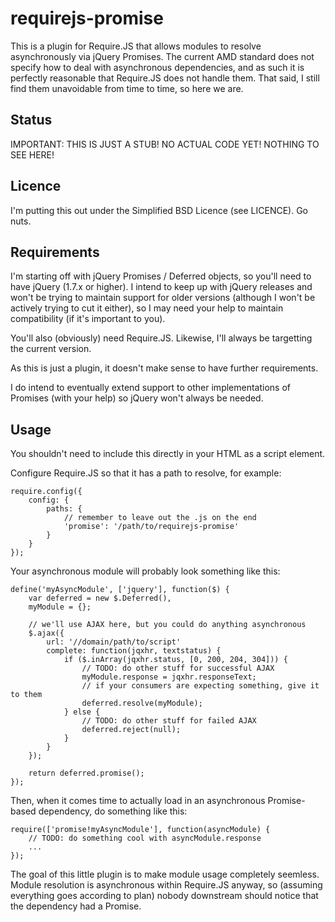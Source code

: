 # requirejs-promise

This is a plugin for Require.JS that allows modules to resolve asynchronously via jQuery Promises. The current AMD standard does not specify how to deal with asynchronous dependencies, and as such it is perfectly reasonable that Require.JS does not handle them. That said, I still find them unavoidable from time to time, so here we are.

## Status

IMPORTANT: THIS IS JUST A STUB! NO ACTUAL CODE YET! NOTHING TO SEE HERE!

## Licence

I'm putting this out under the Simplified BSD Licence (see LICENCE). Go nuts.

## Requirements

I'm starting off with jQuery Promises / Deferred objects, so you'll need to have jQuery (1.7.x or higher). I intend to keep up with jQuery releases and won't be trying to maintain support for older versions (although I won't be actively trying to cut it either), so I may need your help to maintain compatibility (if it's important to you).

You'll also (obviously) need Require.JS. Likewise, I'll always be targetting the current version.

As this is just a plugin, it doesn't make sense to have further requirements.

I do intend to eventually extend support to other implementations of Promises (with your help) so jQuery won't always be needed.

## Usage

You shouldn't need to include this directly in your HTML as a script element.

Configure Require.JS so that it has a path to resolve, for example:

    require.config({
        config: {
            paths: {
                // remember to leave out the .js on the end
                'promise': '/path/to/requirejs-promise'
            }
        }
    });

Your asynchronous module will probably look something like this:

    define('myAsyncModule', ['jquery'], function($) {
        var deferred = new $.Deferred(),
        myModule = {};

        // we'll use AJAX here, but you could do anything asynchronous
        $.ajax({
            url: '//domain/path/to/script'
            complete: function(jqxhr, textstatus) {
                if ($.inArray(jqxhr.status, [0, 200, 204, 304])) {
                    // TODO: do other stuff for successful AJAX
                    myModule.response = jqxhr.responseText;
                    // if your consumers are expecting something, give it to them
                    deferred.resolve(myModule);
                } else {
                    // TODO: do other stuff for failed AJAX
                    deferred.reject(null);
                }
            }
        });

        return deferred.promise();
    });

Then, when it comes time to actually load in an asynchronous Promise-based dependency, do something like this:

    require(['promise!myAsyncModule'], function(asyncModule) {
        // TODO: do something cool with asyncModule.response
        ...
    });

The goal of this little plugin is to make module usage completely seemless. Module resolution is asynchronous within Require.JS anyway, so (assuming everything goes according to plan) nobody downstream should notice that the dependency had a Promise.

